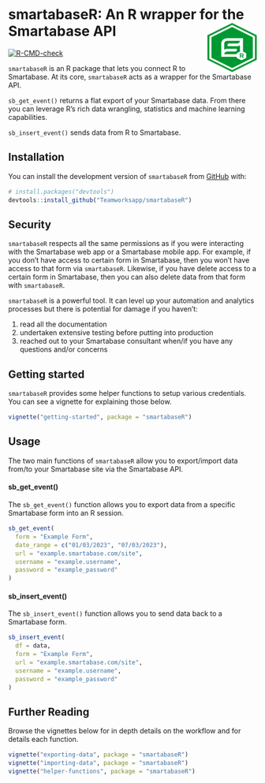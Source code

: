 
# smartabaseR: An R wrapper for the Smartabase API <img src="man/figures/logo.png" align="right" height="100" style="float:right; height:100px; width:100px">

<!-- badges: start -->

[![R-CMD-check](https://github.com/Teamworksapp/smartabaseR/actions/workflows/R-CMD-check.yaml/badge.svg)](https://github.com/Teamworksapp/smartabaseR/actions/workflows/R-CMD-check.yaml)
<!-- badges: end -->

`smartabaseR` is an R package that lets you connect R to Smartabase. At
its core, `smartabaseR` acts as a wrapper for the Smartabase API.

`sb_get_event()` returns a flat export of your Smartabase data. From
there you can leverage R’s rich data wrangling, statistics and machine
learning capabilities.

`sb_insert_event()` sends data from R to Smartabase.

## Installation

You can install the development version of `smartabaseR` from
[GitHub](https://github.com/) with:

``` r
# install.packages("devtools")
devtools::install_github("Teamworksapp/smartabaseR")
```

## Security

`smartabaseR` respects all the same permissions as if you were
interacting with the Smartabase web app or a Smartabase mobile app. For
example, if you don’t have access to certain form in Smartabase, then
you won’t have access to that form via `smartabaseR`. Likewise, if you
have delete access to a certain form in Smartabase, then you can also
delete data from that form with `smartabaseR`.

`smartabaseR` is a powerful tool. It can level up your automation and
analytics processes but there is potential for damage if you haven’t:

1.  read all the documentation
2.  undertaken extensive testing before putting into production
3.  reached out to your Smartabase consultant when/if you have any
    questions and/or concerns

## Getting started

`smartabaseR` provides some helper functions to setup various
credentials. You can see a vignette for explaining those below.

``` r
vignette("getting-started", package = "smartabaseR")
```

## Usage

The two main functions of `smartabaseR` allow you to export/import data
from/to your Smartabase site via the Smartabase API.

#### sb_get_event()

The `sb_get_event()` function allows you to export data from a specific
Smartabase form into an R session.

``` r
sb_get_event(
  form = "Example Form",
  date_range = c("01/03/2023", "07/03/2023"),
  url = "example.smartabase.com/site",
  username = "example.username",
  password = "example_password"
)
```

#### sb_insert_event()

The `sb_insert_event()` function allows you to send data back to a
Smartabase form.

``` r
sb_insert_event(
  df = data,
  form = "Example Form",
  url = "example.smartabase.com/site",
  username = "example.username",
  password = "example_password"
)
```

## Further Reading

Browse the vignettes below for in depth details on the workflow and for
details each function.

``` r
vignette("exporting-data", package = "smartabaseR")
vignette("importing-data", package = "smartabaseR")
vignette("helper-functions", package = "smartabaseR")
```
